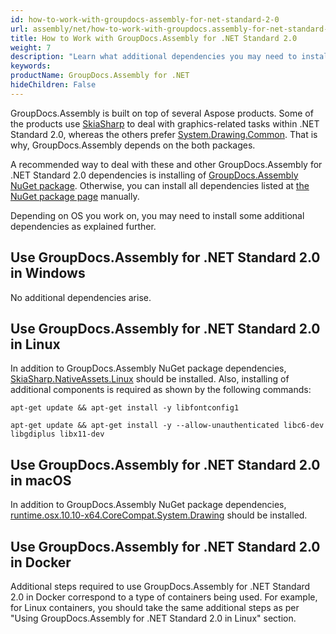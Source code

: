 ```yaml
---
id: how-to-work-with-groupdocs-assembly-for-net-standard-2-0
url: assembly/net/how-to-work-with-groupdocs.assembly-for-net-standard-2.0/
title: How to Work with GroupDocs.Assembly for .NET Standard 2.0
weight: 7
description: "Learn what additional dependencies you may need to install to work with GroupDocs.Assembly for .NET Standard 2.0 in your project, depending on your OS."
keywords: 
productName: GroupDocs.Assembly for .NET
hideChildren: False
---
```

GroupDocs.Assembly is built on top of several Aspose products. Some of the products use [SkiaSharp](https://www.nuget.org/packages/SkiaSharp/) to deal with graphics-related tasks within .NET Standard 2.0, whereas the others prefer [System.Drawing.Common](https://www.nuget.org/packages/System.Drawing.Common/). That is why, GroupDocs.Assembly depends on the both packages.

A recommended way to deal with these and other GroupDocs.Assembly for .NET Standard 2.0 dependencies is installing of [GroupDocs.Assembly NuGet package](https://www.nuget.org/packages/GroupDocs.Assembly/). Otherwise, you can install all dependencies listed at [the NuGet package page](https://www.nuget.org/packages/GroupDocs.Assembly/) manually.

Depending on OS you work on, you may need to install some additional dependencies as explained further.

## Use GroupDocs.Assembly for .NET Standard 2.0 in Windows

No additional dependencies arise.

## Use GroupDocs.Assembly for .NET Standard 2.0 in Linux

In addition to GroupDocs.Assembly NuGet package dependencies, [SkiaSharp.NativeAssets.Linux](https://www.nuget.org/packages/SkiaSharp.NativeAssets.Linux/) should be installed. Also, installing of additional components is required as shown by the following commands:

```
apt-get update && apt-get install -y libfontconfig1
```

```
apt-get update && apt-get install -y --allow-unauthenticated libc6-dev libgdiplus libx11-dev
```

## Use GroupDocs.Assembly for .NET Standard 2.0 in macOS

In addition to GroupDocs.Assembly NuGet package dependencies, [runtime.osx.10.10-x64.CoreCompat.System.Drawing](https://www.nuget.org/packages/runtime.osx.10.10-x64.CoreCompat.System.Drawing/) should be installed.

## Use GroupDocs.Assembly for .NET Standard 2.0 in Docker

Additional steps required to use GroupDocs.Assembly for .NET Standard 2.0 in Docker correspond to a type of containers being used. For example, for Linux containers, you should take the same additional steps as per "Using GroupDocs.Assembly for .NET Standard 2.0 in Linux" section.
